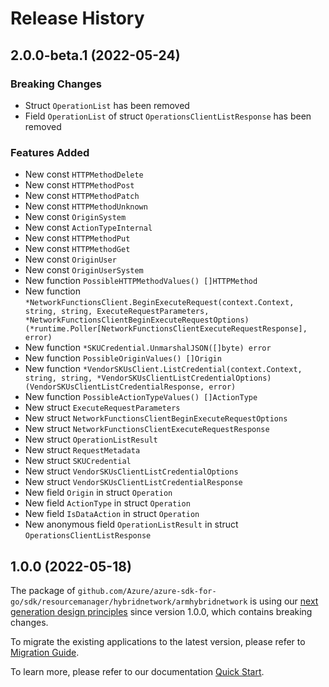 # Release History

## 2.0.0-beta.1 (2022-05-24)
### Breaking Changes

- Struct `OperationList` has been removed
- Field `OperationList` of struct `OperationsClientListResponse` has been removed

### Features Added

- New const `HTTPMethodDelete`
- New const `HTTPMethodPost`
- New const `HTTPMethodPatch`
- New const `HTTPMethodUnknown`
- New const `OriginSystem`
- New const `ActionTypeInternal`
- New const `HTTPMethodPut`
- New const `HTTPMethodGet`
- New const `OriginUser`
- New const `OriginUserSystem`
- New function `PossibleHTTPMethodValues() []HTTPMethod`
- New function `*NetworkFunctionsClient.BeginExecuteRequest(context.Context, string, string, ExecuteRequestParameters, *NetworkFunctionsClientBeginExecuteRequestOptions) (*runtime.Poller[NetworkFunctionsClientExecuteRequestResponse], error)`
- New function `*SKUCredential.UnmarshalJSON([]byte) error`
- New function `PossibleOriginValues() []Origin`
- New function `*VendorSKUsClient.ListCredential(context.Context, string, string, *VendorSKUsClientListCredentialOptions) (VendorSKUsClientListCredentialResponse, error)`
- New function `PossibleActionTypeValues() []ActionType`
- New struct `ExecuteRequestParameters`
- New struct `NetworkFunctionsClientBeginExecuteRequestOptions`
- New struct `NetworkFunctionsClientExecuteRequestResponse`
- New struct `OperationListResult`
- New struct `RequestMetadata`
- New struct `SKUCredential`
- New struct `VendorSKUsClientListCredentialOptions`
- New struct `VendorSKUsClientListCredentialResponse`
- New field `Origin` in struct `Operation`
- New field `ActionType` in struct `Operation`
- New field `IsDataAction` in struct `Operation`
- New anonymous field `OperationListResult` in struct `OperationsClientListResponse`


## 1.0.0 (2022-05-18)

The package of `github.com/Azure/azure-sdk-for-go/sdk/resourcemanager/hybridnetwork/armhybridnetwork` is using our [next generation design principles](https://azure.github.io/azure-sdk/general_introduction.html) since version 1.0.0, which contains breaking changes.

To migrate the existing applications to the latest version, please refer to [Migration Guide](https://aka.ms/azsdk/go/mgmt/migration).

To learn more, please refer to our documentation [Quick Start](https://aka.ms/azsdk/go/mgmt).